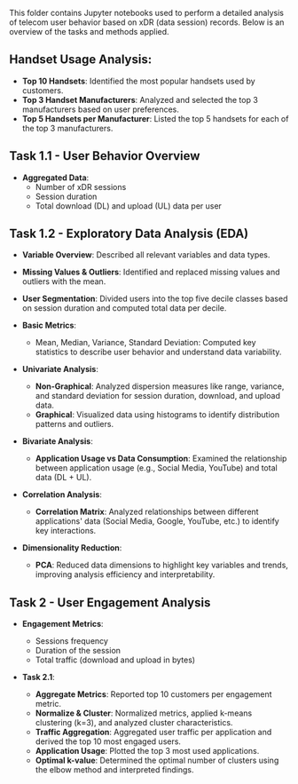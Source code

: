 This folder contains Jupyter notebooks used to perform a detailed analysis of telecom user behavior based on xDR (data session) records. Below is an overview of the tasks and methods applied.

## Handset Usage Analysis:
- **Top 10 Handsets**: Identified the most popular handsets used by customers.
- **Top 3 Handset Manufacturers**: Analyzed and selected the top 3 manufacturers based on user preferences.
- **Top 5 Handsets per Manufacturer**: Listed the top 5 handsets for each of the top 3 manufacturers.

## Task 1.1 - User Behavior Overview
- **Aggregated Data**:
  - Number of xDR sessions
  - Session duration
  - Total download (DL) and upload (UL) data per user

## Task 1.2 - Exploratory Data Analysis (EDA)
- **Variable Overview**: Described all relevant variables and data types.
- **Missing Values & Outliers**: Identified and replaced missing values and outliers with the mean.
- **User Segmentation**: Divided users into the top five decile classes based on session duration and computed total data per decile.

- **Basic Metrics**:
  - Mean, Median, Variance, Standard Deviation: Computed key statistics to describe user behavior and understand data variability.

- **Univariate Analysis**:
  - **Non-Graphical**: Analyzed dispersion measures like range, variance, and standard deviation for session duration, download, and upload data.
  - **Graphical**: Visualized data using histograms to identify distribution patterns and outliers.

- **Bivariate Analysis**:
  - **Application Usage vs Data Consumption**: Examined the relationship between application usage (e.g., Social Media, YouTube) and total data (DL + UL).

- **Correlation Analysis**:
  - **Correlation Matrix**: Analyzed relationships between different applications' data (Social Media, Google, YouTube, etc.) to identify key interactions.

- **Dimensionality Reduction**:
  - **PCA**: Reduced data dimensions to highlight key variables and trends, improving analysis efficiency and interpretability.


## Task 2 - User Engagement Analysis
- **Engagement Metrics**:
  - Sessions frequency
  - Duration of the session
  - Total traffic (download and upload in bytes)

- **Task 2.1**:
  - **Aggregate Metrics**: Reported top 10 customers per engagement metric.
  - **Normalize & Cluster**: Normalized metrics, applied k-means clustering (k=3), and analyzed cluster characteristics.
  - **Traffic Aggregation**: Aggregated user traffic per application and derived the top 10 most engaged users.
  - **Application Usage**: Plotted the top 3 most used applications.
  - **Optimal k-value**: Determined the optimal number of clusters using the elbow method and interpreted findings.